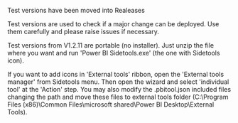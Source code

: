 Test versions have been moved into Realeases

Test versions are used to check if a major change can be deployed. Use them carefully and please raise issues if necessary.


Test versions from V1.2.11 are portable (no installer). Just unzip the file where you want and run 'Power BI Sidetools.exe' (the one with Sidetools icon).

If you want to add icons in 'External tools' ribbon, open the 'External tools manager' from Sidetools menu. Then open the wizard and select 'individual tool' at the 'Action' step. You may also modify the .pbitool.json included files changing the path and move these files to external tools folder (C:\Program Files (x86)\Common Files\microsoft shared\Power BI Desktop\External Tools).
